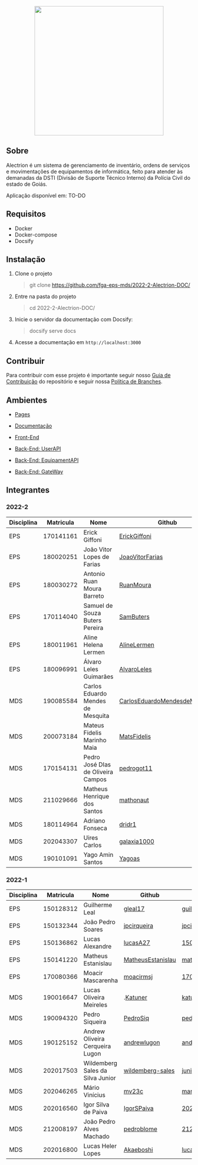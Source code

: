 <div align="center">
    <img src="https://github.com/fga-eps-mds/2022-1-Alectrion-DOC/blob/gh-pages/docs/documentation/Documentos/Identidade%20Visual/S%C3%ADmbolo_Alectrion.png?raw=true" height="350px" width="350px">
</div>

## Sobre

Alectrion é um sistema de gerenciamento de inventário, ordens de serviços e movimentações de equipamentos de informática,
feito para atender às demanadas da DSTI (Divisão de Suporte Técnico Interno) da Polícia Civil do estado de Goiás.

Aplicação disponível em: TO-DO

## Requisitos

 - Docker
 - Docker-compose
 - Docsify

## Instalação

1. Clone o projeto 
    
    > git clone https://github.com/fga-eps-mds/2022-2-Alectrion-DOC/

2. Entre na pasta do projeto
    
    > cd 2022-2-Alectrion-DOC/

3. Inicie o servidor da documentação com Docsify:
    
    > docsify serve docs

4. Acesse a documentação em ```http://localhost:3000```

## Contribuir
Para contribuir com esse projeto é importante seguir nosso [Guia de Contribuição](./Documentos/guia-contribuicao.md) do repositório e seguir nossa [Política de Branches](./Documentos/politicas-branch.md).

## Ambientes

- [Pages](https://fga-eps-mds.github.io/2022-2-Alectrion-DOC/)

- [Documentação](https://github.com/fga-eps-mds/2022-2-Alectrion-DOC)

- [Front-End](https://github.com/fga-eps-mds/2022-2-Alectrion-FrontEnd)

- [Back-End: UserAPI](https://github.com/fga-eps-mds/2022-2-Alectrion-UserAPI)
  
- [Back-End: EquipamentAPI](https://github.com/fga-eps-mds/2022-2-Alectrion-EquipamentApi) 

- [Back-End: GateWay](https://github.com/fga-eps-mds/2022-2-Alectrion-Gateway) 


## Integrantes

### 2022-2

| Disciplina | Matricula | Nome | Github | E-mail |
|------------|-----------|------|--------|--------|
|EPS|170141161|Erick Giffoni|[ErickGiffoni](https://github.com/ErickGiffoni)|giffoni.erick@gmail.com|
|EPS|180020251|João Vitor Lopes de Farias|[JoaoVitorFarias](https://github.com/JoaoVitorFarias)|jvlopesfarias@gmail.com|
|EPS|180030272|Antonio Ruan Moura Barreto|[RuanMoura](https://github.com/RuanMoura)|ruanmoura13@outlook.com|
|EPS|170114040|Samuel de Souza Buters Pereira|[SamButers](https://github.com/SamButers)|sambuters@gmail.com|
|EPS|180011961|Aline Helena Lermen|[AlineLermen](https://github.com/AlineLermen)|aline.helena.lermen@gmail.com|
|EPS|180096991|Álvaro Leles Guimarães |[AlvaroLeles](https://github.com/AlvaroLeles)|alvaro.leles@hotmail.com|
|MDS|190085584|Carlos Eduardo Mendes de Mesquita|[CarlosEduardoMendesdeMesquita](https://github.com/CarlosEduardoMendesdeMesquita)|cmendesdemesquita@gmail.com|
|MDS|200073184|Mateus Fidelis Marinho Maia|[MatsFidelis](https://github.com/MatsFidelis)|mateusfidelis.43@gmail.com|
|MDS|170154131|Pedro José DIas de Oliveira Campos|[pedrogot11](https://github.com/pedrogot11)|170154131@aluno.unb.br|
|MDS|211029666|Matheus Henrique dos Santos|[mathonaut](https://github.com/mathonaut)|matheushenriquep285@gmail.com|
|MDS|180114964|Adriano Fonseca|[dridr1](https://github.com/dridr1)|adriano.fcc@gmail.com|
|MDS|202043307|Uires Carlos|[galaxia1000](https://github.com/galaxia1000)|uires.urs@gmail.com|
|MDS|190101091|Yago Amin Santos|[Yagoas](https://github.com/Yagoas)|190101091@aluno.unb.br|

### 2022-1

| Disciplina | Matricula | Nome | Github | E-mail |
|------------|-----------|------|--------|--------|
|EPS|150128312|Guilherme Leal|[gleal17](https://github.com/gleal17)|guilhermelml@gmail.com|
|EPS|150132344|João Pedro Soares|[jpcirqueira](https://github.com/jpcirqueira)|jpcirqueira81@gmail.com|
|EPS|150136862|Lucas Alexandre|[lucasA27](https://github.com/lucasA27)|150136862@aluno.unb.br|
|EPS|150141220|Matheus Estanislau|[MatheusEstanislau](https://github.com/MatheusEstanislau)|matheus.estanislau@icloud.com|
|EPS|170080366|Moacir Mascarenha|[moacirmsj](https://github.com/moacirmsj)|170080366@aluno.unb.br|
|MDS|190016647|Lucas Oliveira Meireles|.[Katuner](https://github.com/Katuner)|katunerx@gmail.com|
|MDS|190094320|Pedro Siqueira|[PedroSiq](https://github.com/PedroSiq)|pedroaugustossiqueira@gmail.com|
|MDS|190125152|Andrew Oliveira Cerqueira Lugon|[andrewlugon](https://github.com/andrewlugon)|andrewlugon000@gmail.com|
|MDS|202017503|Wildemberg Sales da Silva Junior|[wildemberg-sales](https://github.com/wildemberg-sales)|junior_sales2010@hotmail.com|
|MDS|202046265|Mário Vinícius|[mv23c](https://github.com/mv23c)|mario.mvbc@gmail.com|
|MDS|202016560|Igor Silva de Paiva|[IgorSPaiva](https://github.com/IgorSPaiva)|202016560@aluno.unb.br|
|MDS|212008197|João Pedro Alves Machado|[pedroblome](https://github.com/pedroblome)|212008197@aluno.unb.br|
|MDS|202016800|Lucas Heler Lopes|[Akaeboshi](https://github.com/Akaeboshi) |lucasheler3@gmail.com| 
